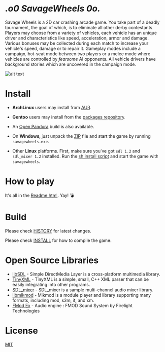 _.o0 SavageWheels 0o._
==========================

Savage Wheels is a 2D car crashing arcade game. You take part of a deadly tournament, the goal of which, is to eliminate all other derby contestants. Players may choose from a variety of vehicles, each vehicle has an unique driver and characteristics like speed, acceleration, armor and damage. Various bonuses may be collected during each match to increase your vehicle's speed, damage or to repair it. Gameplay modes include a campaign, hot-seat mode between two players or a melee mode where vehicles are controlled by _fearsome_ AI opponents. All vehicle drivers have background stories which are uncovered in the campaign mode.

![alt text](http://i.imgur.com/09h8j1M.jpg "Gameplay screenshot")

# Install

  * **ArchLinux** users may install from [AUR](https://aur.archlinux.org/packages/savagewheels/).
  * **Gentoo** users may install from the [packages repository](https://packages.gentoo.org/packages/games-arcade/savagewheels).
  * An [Open Pandora](https://repo.openpandora.org/?page=detail&app=SavageWheels-Loic2003) build is also available.

  * On **Windows**, just unpack the [ZIP](https://github.com/petarov/savagewheels/releases) file and start the game by running `savagewheels.exe`.
  * Other **Linux** platforms. First, make sure you've got `sdl 1.2` and `sdl_mixer 1.2` installed. Run the [sh install script](https://github.com/petarov/savagewheels/releases) and start the game with `savagewheels`.

# How to play

It's all in the [Readme.html](http://htmlpreview.github.io/?https://github.com/petarov/savagewheels/blob/master/bin/Readme.html). Yay! :bomb:

# Build

Please check [HISTORY](HISTORY) for latest changes.

Please check [INSTALL](INSTALL.md) for how to compile the game.

# Open Source Libraries
  * [libSDL](http://www.libsdl.org/) - Simple DirectMedia Layer is a cross-platform multimedia library.
  * [TinyXML](http://www.grinninglizard.com/tinyxml/) - TinyXML is a simple, small, C++ XML parser that can be easily integrating into other programs.
  * [SDL_mixer](http://www.libsdl.org/projects/SDL_mixer/) - SDL_mixer is a sample multi-channel audio mixer library.
  * [libmikmod](http://mikmod.shlomifish.org/) - Mikmod is a module player and library supporting many formats, including mod, s3m, it, and xm.
  * [FMod Ex](http://www.fmod.org/fmod-sales.html) - Audio engine : FMOD Sound System by Firelight Technologies  

# License

[MIT](LICENSE)
